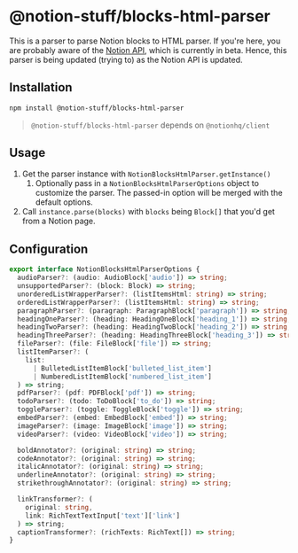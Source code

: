 # @notion-stuff/blocks-html-parser

This is a parser to parse Notion blocks to HTML parser. If you're here, you are probably aware of the [Notion API](https://developers.notion.com/), which is currently in beta. Hence, this parser is being updated (trying to) as the Notion API is updated. 

## Installation

```bash
npm install @notion-stuff/blocks-html-parser
```

> `@notion-stuff/blocks-html-parser` depends on `@notionhq/client`

## Usage

1. Get the parser instance with `NotionBlocksHtmlParser.getInstance()`
   1. Optionally pass in a `NotionBlocksHtmlParserOptions` object to customize the parser. The passed-in option will be merged with the default options.
2. Call `instance.parse(blocks)` with `blocks` being `Block[]` that you'd get from a Notion page.

## Configuration

```ts
export interface NotionBlocksHtmlParserOptions {
  audioParser?: (audio: AudioBlock['audio']) => string;
  unsupportedParser?: (block: Block) => string;
  unorderedListWrapperParser?: (listItemsHtml: string) => string;
  orderedListWrapperParser?: (listItemsHtml: string) => string;
  paragraphParser?: (paragraph: ParagraphBlock['paragraph']) => string;
  headingOneParser?: (heading: HeadingOneBlock['heading_1']) => string;
  headingTwoParser?: (heading: HeadingTwoBlock['heading_2']) => string;
  headingThreeParser?: (heading: HeadingThreeBlock['heading_3']) => string;
  fileParser?: (file: FileBlock['file']) => string;
  listItemParser?: (
    list:
      | BulletedListItemBlock['bulleted_list_item']
      | NumberedListItemBlock['numbered_list_item']
  ) => string;
  pdfParser?: (pdf: PDFBlock['pdf']) => string;
  todoParser?: (todo: ToDoBlock['to_do']) => string;
  toggleParser?: (toggle: ToggleBlock['toggle']) => string;
  embedParser?: (embed: EmbedBlock['embed']) => string;
  imageParser?: (image: ImageBlock['image']) => string;
  videoParser?: (video: VideoBlock['video']) => string;

  boldAnnotator?: (original: string) => string;
  codeAnnotator?: (original: string) => string;
  italicAnnotator?: (original: string) => string;
  underlineAnnotator?: (original: string) => string;
  strikethroughAnnotator?: (original: string) => string;

  linkTransformer?: (
    original: string,
    link: RichTextTextInput['text']['link']
  ) => string;
  captionTransformer?: (richTexts: RichText[]) => string;
}
```
